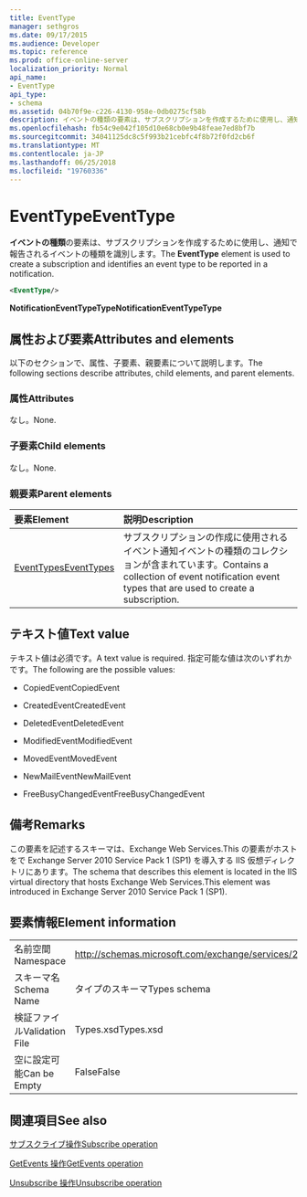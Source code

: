 ```yaml
---
title: EventType
manager: sethgros
ms.date: 09/17/2015
ms.audience: Developer
ms.topic: reference
ms.prod: office-online-server
localization_priority: Normal
api_name:
- EventType
api_type:
- schema
ms.assetid: 04b70f9e-c226-4130-958e-0db0275cf58b
description: イベントの種類の要素は、サブスクリプションを作成するために使用し、通知で報告されるイベントの種類を識別します。
ms.openlocfilehash: fb54c9e042f105d10e68cb0e9b48feae7ed8bf7b
ms.sourcegitcommit: 34041125dc8c5f993b21cebfc4f8b72f0fd2cb6f
ms.translationtype: MT
ms.contentlocale: ja-JP
ms.lasthandoff: 06/25/2018
ms.locfileid: "19760336"
---
```

# <a name="eventtype"></a><span data-ttu-id="bd7e9-103">EventType</span><span class="sxs-lookup"><span data-stu-id="bd7e9-103">EventType</span></span>

<span data-ttu-id="bd7e9-104">**イベントの種類**の要素は、サブスクリプションを作成するために使用し、通知で報告されるイベントの種類を識別します。</span><span class="sxs-lookup"><span data-stu-id="bd7e9-104">The **EventType** element is used to create a subscription and identifies an event type to be reported in a notification.</span></span> 
  
```xml
<EventType/>
```

 <span data-ttu-id="bd7e9-105">**NotificationEventTypeType**</span><span class="sxs-lookup"><span data-stu-id="bd7e9-105">**NotificationEventTypeType**</span></span>
## <a name="attributes-and-elements"></a><span data-ttu-id="bd7e9-106">属性および要素</span><span class="sxs-lookup"><span data-stu-id="bd7e9-106">Attributes and elements</span></span>

<span data-ttu-id="bd7e9-107">以下のセクションで、属性、子要素、親要素について説明します。</span><span class="sxs-lookup"><span data-stu-id="bd7e9-107">The following sections describe attributes, child elements, and parent elements.</span></span>
  
### <a name="attributes"></a><span data-ttu-id="bd7e9-108">属性</span><span class="sxs-lookup"><span data-stu-id="bd7e9-108">Attributes</span></span>

<span data-ttu-id="bd7e9-109">なし。</span><span class="sxs-lookup"><span data-stu-id="bd7e9-109">None.</span></span>
  
### <a name="child-elements"></a><span data-ttu-id="bd7e9-110">子要素</span><span class="sxs-lookup"><span data-stu-id="bd7e9-110">Child elements</span></span>

<span data-ttu-id="bd7e9-111">なし。</span><span class="sxs-lookup"><span data-stu-id="bd7e9-111">None.</span></span>
  
### <a name="parent-elements"></a><span data-ttu-id="bd7e9-112">親要素</span><span class="sxs-lookup"><span data-stu-id="bd7e9-112">Parent elements</span></span>

|<span data-ttu-id="bd7e9-113">**要素**</span><span class="sxs-lookup"><span data-stu-id="bd7e9-113">**Element**</span></span>|<span data-ttu-id="bd7e9-114">**説明**</span><span class="sxs-lookup"><span data-stu-id="bd7e9-114">**Description**</span></span>|
|:-----|:-----|
|[<span data-ttu-id="bd7e9-115">EventTypes</span><span class="sxs-lookup"><span data-stu-id="bd7e9-115">EventTypes</span></span>](eventtypes.md) <br/> |<span data-ttu-id="bd7e9-116">サブスクリプションの作成に使用されるイベント通知イベントの種類のコレクションが含まれています。</span><span class="sxs-lookup"><span data-stu-id="bd7e9-116">Contains a collection of event notification event types that are used to create a subscription.</span></span>  <br/> |
   
## <a name="text-value"></a><span data-ttu-id="bd7e9-117">テキスト値</span><span class="sxs-lookup"><span data-stu-id="bd7e9-117">Text value</span></span>

<span data-ttu-id="bd7e9-118">テキスト値は必須です。</span><span class="sxs-lookup"><span data-stu-id="bd7e9-118">A text value is required.</span></span> <span data-ttu-id="bd7e9-119">指定可能な値は次のいずれかです。</span><span class="sxs-lookup"><span data-stu-id="bd7e9-119">The following are the possible values:</span></span>
  
- <span data-ttu-id="bd7e9-120">CopiedEvent</span><span class="sxs-lookup"><span data-stu-id="bd7e9-120">CopiedEvent</span></span>
    
- <span data-ttu-id="bd7e9-121">CreatedEvent</span><span class="sxs-lookup"><span data-stu-id="bd7e9-121">CreatedEvent</span></span>
    
- <span data-ttu-id="bd7e9-122">DeletedEvent</span><span class="sxs-lookup"><span data-stu-id="bd7e9-122">DeletedEvent</span></span>
    
- <span data-ttu-id="bd7e9-123">ModifiedEvent</span><span class="sxs-lookup"><span data-stu-id="bd7e9-123">ModifiedEvent</span></span>
    
- <span data-ttu-id="bd7e9-124">MovedEvent</span><span class="sxs-lookup"><span data-stu-id="bd7e9-124">MovedEvent</span></span>
    
- <span data-ttu-id="bd7e9-125">NewMailEvent</span><span class="sxs-lookup"><span data-stu-id="bd7e9-125">NewMailEvent</span></span>
    
- <span data-ttu-id="bd7e9-126">FreeBusyChangedEvent</span><span class="sxs-lookup"><span data-stu-id="bd7e9-126">FreeBusyChangedEvent</span></span>
    
## <a name="remarks"></a><span data-ttu-id="bd7e9-127">備考</span><span class="sxs-lookup"><span data-stu-id="bd7e9-127">Remarks</span></span>

<span data-ttu-id="bd7e9-128">この要素を記述するスキーマは、Exchange Web Services.This の要素がホストをで Exchange Server 2010 Service Pack 1 (SP1) を導入する IIS 仮想ディレクトリにあります。</span><span class="sxs-lookup"><span data-stu-id="bd7e9-128">The schema that describes this element is located in the IIS virtual directory that hosts Exchange Web Services.This element was introduced in Exchange Server 2010 Service Pack 1 (SP1).</span></span>
  
## <a name="element-information"></a><span data-ttu-id="bd7e9-129">要素情報</span><span class="sxs-lookup"><span data-stu-id="bd7e9-129">Element information</span></span>

|||
|:-----|:-----|
|<span data-ttu-id="bd7e9-130">名前空間</span><span class="sxs-lookup"><span data-stu-id="bd7e9-130">Namespace</span></span>  <br/> |http://schemas.microsoft.com/exchange/services/2006/types  <br/> |
|<span data-ttu-id="bd7e9-131">スキーマ名</span><span class="sxs-lookup"><span data-stu-id="bd7e9-131">Schema Name</span></span>  <br/> |<span data-ttu-id="bd7e9-132">タイプのスキーマ</span><span class="sxs-lookup"><span data-stu-id="bd7e9-132">Types schema</span></span>  <br/> |
|<span data-ttu-id="bd7e9-133">検証ファイル</span><span class="sxs-lookup"><span data-stu-id="bd7e9-133">Validation File</span></span>  <br/> |<span data-ttu-id="bd7e9-134">Types.xsd</span><span class="sxs-lookup"><span data-stu-id="bd7e9-134">Types.xsd</span></span>  <br/> |
|<span data-ttu-id="bd7e9-135">空に設定可能</span><span class="sxs-lookup"><span data-stu-id="bd7e9-135">Can be Empty</span></span>  <br/> |<span data-ttu-id="bd7e9-136">False</span><span class="sxs-lookup"><span data-stu-id="bd7e9-136">False</span></span>  <br/> |
   
## <a name="see-also"></a><span data-ttu-id="bd7e9-137">関連項目</span><span class="sxs-lookup"><span data-stu-id="bd7e9-137">See also</span></span>



[<span data-ttu-id="bd7e9-138">サブスクライブ操作</span><span class="sxs-lookup"><span data-stu-id="bd7e9-138">Subscribe operation</span></span>](subscribe-operation.md)
  
[<span data-ttu-id="bd7e9-139">GetEvents 操作</span><span class="sxs-lookup"><span data-stu-id="bd7e9-139">GetEvents operation</span></span>](getevents-operation.md)
  
[<span data-ttu-id="bd7e9-140">Unsubscribe 操作</span><span class="sxs-lookup"><span data-stu-id="bd7e9-140">Unsubscribe operation</span></span>](unsubscribe-operation.md)

